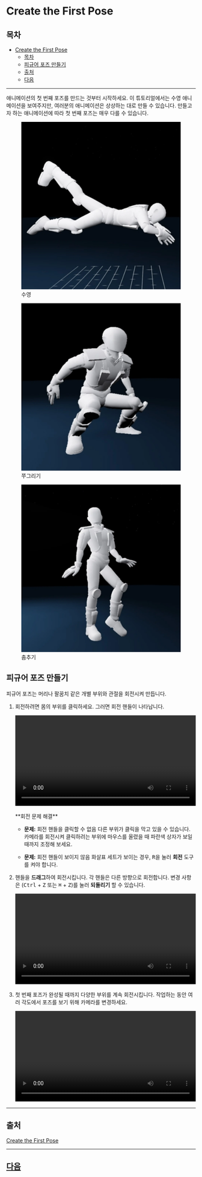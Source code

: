 # Create the First Pose

## 목차
- [Create the First Pose](#create-the-first-pose)
  - [목차](#목차)
  - [피규어 포즈 만들기](#피규어-포즈-만들기)
  - [출처](#출처)
  - [다음](#다음)

---
애니메이션의 첫 번째 포즈를 만드는 것부터 시작하세요. 이 튜토리얼에서는 수영 애니메이션을 보여주지만, 여러분의 애니메이션은 상상하는 대로 만들 수 있습니다. 만들고자 하는 애니메이션에 따라 첫 번째 포즈는 매우 다를 수 있습니다.

<GridContainer numColumns="3">
  <figure>
    <img src="../img/03_06_Create_the_First_Pose/example-swim.jpeg.webp" />
    <figcaption>수영</figcaption>
  </figure>
  <figure>
    <img src="../img/03_06_Create_the_First_Pose/example-crouch.jpeg.webp" />
    <figcaption>쭈그리기</figcaption>
  </figure>
  <figure>
    <img src="../img/03_06_Create_the_First_Pose/example-dance.jpeg.webp" />
    <figcaption>춤추기</figcaption>
  </figure>
</GridContainer>

## 피규어 포즈 만들기

피규어 포즈는 머리나 팔꿈치 같은 개별 부위와 관절을 회전시켜 만듭니다.

1. 회전하려면 몸의 부위를 클릭하세요. 그러면 회전 핸들이 나타납니다.

   <video controls src="../img/03_06_Create_the_First_Pose/click-upper-arm.mp4" width="100%"></video>

   <Alert severity="warning">
   **회전 문제 해결**

   - **문제:** 회전 핸들을 클릭할 수 없음
     다른 부위가 클릭을 막고 있을 수 있습니다. 카메라를 회전시켜 클릭하려는 부위에 마우스를 올렸을 때 파란색 상자가 보일 때까지 조정해 보세요.

   - **문제:** 회전 핸들이 보이지 않음
     화살표 세트가 보이는 경우, <kbd>R</kbd>을 눌러 **회전** 도구를 켜야 합니다.

    </Alert>

2. 핸들을 **드래그**하여 회전시킵니다. 각 핸들은 다른 방향으로 회전합니다. 변경 사항은 (<kbd>Ctrl</kbd> + <kbd>Z</kbd> 또는 <kbd>⌘</kbd> + <kbd>Z</kbd>)를 눌러 **되돌리기** 할 수 있습니다.

   <video controls src="../img/03_06_Create_the_First_Pose/rotate-upper-arm.mp4" width="100%"></video>

3. 첫 번째 포즈가 완성될 때까지 다양한 부위를 계속 회전시킵니다. 작업하는 동안 여러 각도에서 포즈를 보기 위해 카메라를 변경하세요.

   <video controls src="../img/03_06_Create_the_First_Pose/timelapse-first-pose.mp4" width="100%"></video>

---
## 출처
[Create the First Pose](https://create.roblox.com/docs/ko-kr/education/build-it-play-it-island-of-move/create-the-first-pose)

---
## [다음](./03_07_Save_and_Publish.md)
